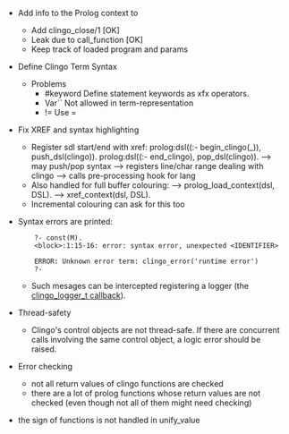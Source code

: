 - Add info to the Prolog context to
  - Add clingo_close/1				[OK]
  - Leak due to call_function			[OK]
  - Keep track of loaded program and params

- Define Clingo Term Syntax
  - Problems
    - #keyword
      Define statement keywords as xfx operators.
    - Var``
      Not allowed in term-representation
    - !=
      Use \=

- Fix XREF and syntax highlighting
  - Register sdl start/end with xref:
    prolog:dsl((:- begin_clingo(_)), push_dsl(clingo)).
    prolog:dsl((:- end_clingo),      pop_dsl(clingo)).
    --> may push/pop syntax
    --> registers line/char range dealing with clingo
    --> calls pre-processing hook for lang
  - Also handled for full buffer colouring:
    --> prolog_load_context(dsl, DSL).
    --> xref_context(dsl, DSL).
  - Incremental colouring can ask for this too

- Syntax errors are printed:

          ?- const(M).
          <block>:1:15-16: error: syntax error, unexpected <IDENTIFIER>

          ERROR: Unknown error term: clingo_error('runtime error')
          ?-

  - Such mesages can be intercepted registering a logger (the
    [clingo\_logger\_t
    callback](https://potassco.github.io/clingo/group__BasicTypes.html#gaff11abc056335394295ce2ffdc88daac)).

- Thread-safety
  - Clingo's control objects are not thread-safe. If there are concurrent 
    calls involving the same control object, a logic error should be
    raised.

- Error checking
  - not all return values of clingo functions are checked
  - there are a lot of prolog functions whose return values are not checked
    (even though not all of them might need checking)

- the sign of functions is not handled in unify\_value
